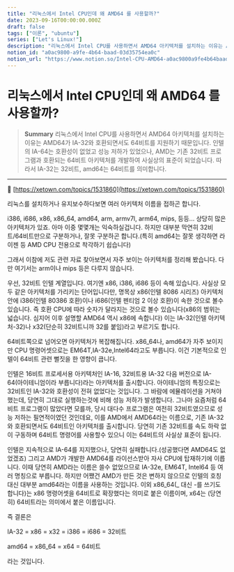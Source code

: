 ```yaml
---
title: "리눅스에서 Intel CPU인데 왜 AMD64 를 사용할까?"
date: 2023-09-16T00:00:00.000Z
draft: false
tags: ["이론", "ubuntu"]
series: ["Let's Linux!"]
description: "리눅스에서 Intel CPU를 사용하면서 AMD64 아키텍처를 설치하는 이유는 AMD64가 IA-32와 호환되면서도 64비트를 지원하기 때문입니다. 인텔의 IA-64는 호환성이 없었고 성능 저하가 있었으나, AMD는 기존 32비트 프로그램과 호환되는 64비트 아키텍처를 개발하여 사실상의 표준이 되었습니다. 따라서 IA-32는 32비트, amd64는 64비트를 의미합니다."
notion_id: "a0ac9800-a9fe-4b64-baad-03d35754ea0c"
notion_url: "https://www.notion.so/Intel-CPU-AMD64-a0ac9800a9fe4b64baad03d35754ea0c"
---
```


# 리눅스에서 Intel CPU인데 왜 AMD64 를 사용할까?

> **Summary**
> 리눅스에서 Intel CPU를 사용하면서 AMD64 아키텍처를 설치하는 이유는 AMD64가 IA-32와 호환되면서도 64비트를 지원하기 때문입니다. 인텔의 IA-64는 호환성이 없었고 성능 저하가 있었으나, AMD는 기존 32비트 프로그램과 호환되는 64비트 아키텍처를 개발하여 사실상의 표준이 되었습니다. 따라서 IA-32는 32비트, amd64는 64비트를 의미합니다.

---

🔗 [https://xetown.com/topics/1531860](https://xetown.com/topics/1531860)

리눅스를 설치하거나 유지보수하다보면 여러 아키텍처 이름을 접하곤 합니다.

i386, i686, x86, x86_64, amd64, arm, armv7l, arm64, mips, 등등... 상당히 많은 아키텍처가 있죠. 아마 이중 몇몇개는 익숙하실겁니다. 하지만 대부분 막연히 32비트/64비트만으로 구분하거나, 잘못 구분하곤 합니다.(특히 amd64는 잘못 생각하면 라이젠 등 AMD CPU 전용으로 착각하기 쉽습니다)

그래서 이참에 저도 관련 자료 찾아보면서 자주 보이는 아키텍처를 정리해 봤습니다. 다만 여기서는 arm이나 mips 등은 다루지 않습니다.

우선, 32비트 인텔 계열입니다. 여기엔 x86, i386, i686 등이 속해 있습니다. 사실상 모두 같은 아키텍처를 가리키는 단어입니다만, 명목상 x86(인텔 8086 시리즈) 아키텍처 안에 i386(인텔 80386 호환)이나 i686(인텔 펜티엄 2 이상 호환)이 속한 것으로 볼수 있습니다. 즉 호환 CPU에 따라 숫자가 달라지는 것으로 볼수 있습니다(x86의 범위는 넓습니다. 심지어 이후 설명할 AMD64 역시 x86에 속합니다) 이는 IA-32(인텔 아키텍처-32)나 x32(단순히 32비트니까 32를 붙임)라고 부르기도 합니다.

64비트쪽으로 넘어오면 아키텍처가 복잡해집니다. x86_64나, amd64가 자주 보이지만 CPU 명령어셋으로는 EM64T,IA-32e,Intel64라고도 부릅니다. 이건 기본적으로 인텔이 64비트 관련 뻘짓을 한 영향이 큽니다.

인텔은 16비트 프로세서용 아키텍처인 IA-16, 32비트용 IA-32 다음 버전으로 IA-64(아이테니엄이라 부릅니다)라는 아키텍처를 출시합니다. 아이테니엄의 특징으로는 32비트인 IA-32와 호환성이 전혀 없었다는 것입니다. 그 바람에 에뮬레이션을 거쳐야 했는데, 당연히 그대로 실행하는것에 비해 성능 저하가 발생합니다. 그나마 요즘처럼 64비트 프로그램이 많았다면 모를까, 당시 대다수 프로그램은 여전히 32비트였으므로 성능 저하는 필연적이였던 것인데요, 이를 AMD에서 AMD64라는 이름으로, 기존 IA-32와 호환되면서도 64비트인 아키텍처를 출시합니다. 당연히 기존 32비트를 속도 하락 없이 구동하며 64비트 명령어를 사용할수 있으니 이는 64비트의 사실상 표준이 됩니다.

인텔은 지속적으로 IA-64를 지지했으나, 당연히 실패합니다.(성공했다면 AMD64도 없었겠죠) 그리고 AMD가 개발한 AMD64를 라이선스받아 자사 CPU에 탑재하기에 이릅니다. 이때 당연히 AMD라는 이름은 쓸수 없었으므로 IA-32e, EM64T, Intel64 등 여러 명칭으로 부릅니다. 하지만 어쨌건 AMD가 만든 것은 변하지 않으므로 인텔의 호칭 대신 대부분 amd64라는 이름을 사용하는 것입니다. 이외 x86_64(_ 대신 -를 쓰기도 합니다)는 x86 명령어셋을 64비트로 확장했다는 의미로 붙은 이름이며, x64는 (당연히) 64비트라는 의미에서 붙은 이름입니다.

즉 결론은

IA-32 = x86 = x32 = i386 = i686 = 32비트

amd64 = x86_64 = x64 = 64비트

라는 것입니다.




